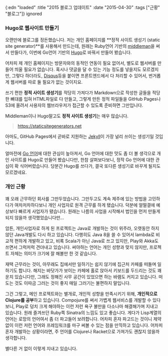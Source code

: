 {:edn "loaded" :title "2015 블로그 업데이트"
 :date "2015-04-30"
 :tags ["근황" "블로그"]}               ignored

### Hugo로 웹사이트 만들기

오랜만에 블로그를 정돈했습니다. 저는 개인 홈페이지를 **정적 사이트 생성기 (static site generator)**를 사용해서 만드는데, 원래는 Ruby언어 기반의 [middleman](http://middlemanapp.com)을 써서 만들다가, 이번에 Go언어 기반의 [Hugo](http://gohugo.io)로 바꿔서 만들어 봤습니다.

어차피 제 개인 홈페이지는 방문자와의 동적인 연동이 필요 없어서, 별도로 웹서버를 만들어 띄울 필요가 없습니다. 혹시나 댓글을 달 수 있는 기능 정도를 넣을지도 모르겠지만, 그렇다 하더라도, [Disqus](https://disqus.com)등을 붙이면 프론트엔드에서 다 처리할 수 있어서, 번거롭게 웹서버를 따로 둘 필요가 없는 것이지요.

쓰기 편한 **정적 사이트 생성기**를 적당히 가져다가 Markdown으로 작성한 글들을 적당한 뼈대를 입혀 HTML파일로 다 만들고, 그렇게 만든 정적 파일들을 GitHub Pages나 S3에 올려서 사용자의 웹브라우저가 접근할 수 있도록 준비하면 그만입니다.

Middleman이나 Hugo말고도 **정적 사이트 생성기**는 매우 많습니다.

> https://staticsitegenerators.net

아마도, GitHub Pages에서 곧바로 지원하는 [Jekyll](http://jekyllrb.com)이 가장 널리 쓰이는 생성기일 것입니다.

얼마전에 [Go 언어](http://golang.org)에 대한 관심이 높아져서, Go 언어에 대한 맛도 좀 더 볼 생각으로 개인 사이트를 Hugo로 만들어 봤습니다만, 한참 살펴보다보니, 정작 Go 언어에 대한 관심이 확 식어버렸습니다. 당분간 Hugo를 쓰다가, 결국 또다른 생성기로 바꾸게 될지도 모르겠네요.

### 개인 근황

꽤 오래 근무하던 회사를 그만두었습니다. 그만두고도 계속 제주에 있는 방법을 고민하다가 여차저차하다보니 개인 사업자로 원격 근무를 하게 됐습니다. 덕분에 얼떨결에 예상보다 빠르게 사업자가 됐습니다. 원래는 나름의 사업을 시작해서 법인을 먼저 만들게 되지 않을까 생각했었습니다만...

암튼, 개인사업자로 하게 된 프로젝트는 Java로 개발하는 것이 위주라, 오랫동안 하지 않던 Java개발도 다시 하고 있습니다. 다행히도 Java 8을 쓸 수 있어서 lambda로 비교적 편하게 개발하고 있고, 비록 Scala가 아닌 Java로 쓰고 있지만, Play와 Akka도 쓰면서 그럭저럭 견뎌내고 있습니다. 써야하는 언어는 개인 성향과 맞지 않지만, 프로젝트 자체는 의미가 크기에 잘 해볼만 한 것 같습니다.

재택 근무라는 것이, 아무래도 집에서만 일하기는 쉽지 않기에 집근처 카페를 떠돌며 일하기도 합니다. 해지는 바닷가가 보이는 카페에 홀로 앉아서 키보드를 두드리는 것도 꽤 운치 있습니다만, 그래도 정해진 사무 공간이 있었으면 하는 바램도 커지고 있습니다. 떠도는 것도 이따금 그러는 것이 좋지 매일 그러기는 불편하지 말입니다.

그건 그렇고, 메인 프로젝트와는 별개로, 개인적 성향을 만족시키기 위해, **개인적으로 Clojure를 공부**하고 있습니다. Compojure를 써서 가볍게 웹서비스를 개발할 수 있다보니, Play로 덩치 크게 해야하는 이런 저런 욕구 불만을 다소나마 해결해가며 지내고 있습니다. 원래 즐겨쓰던 Ruby쪽 Sinatra의 느낌도 있고 좋습니다. 게다가 Lisp계열의 언어는 로망의 언어여서 좀 더 파고들어 보려합니다. 어차피 혼자 파고드는 것이니 제약 없이 이런 저런 언어와 프레임워크를 마구 써볼 수 있는 점을 만끽하고 있습니다. 어차피 혼자 개발하는 상황이라면, 주 언어를 Clojure나 Racket으로 가져가도 괜찮지 않을까 생각합니다.

별다른 거 없이 이렇게 지내고 있습니다.
